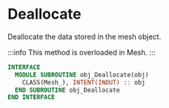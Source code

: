 # Deallocate

Deallocate the data stored in the mesh object.

:::info 
This method is overloaded in Mesh.
:::


```fortran
INTERFACE
  MODULE SUBROUTINE obj_Deallocate(obj)
    CLASS(Mesh_), INTENT(INOUT) :: obj
  END SUBROUTINE obj_Deallocate
END INTERFACE
```
